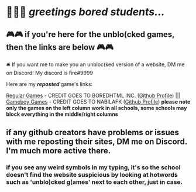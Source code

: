 # 👋👋👋 *greetings bored students...*

## 🎮🎮 if you're here for the **unblo(cked games**, then the **links are below** 🎮🎮



🛎️ If you want me to make you an unbloc(ked version of a website, DM me on Discord! My discord is  fire#9999

Here are my ***reposted*** game's links:

[Regular Games](https://fire-9999.github.io/boredhtml) - CREDIT GOES TO BOREDHTML INC. ([Github Profile](https://github.com/PiSaucer/boredhtml))  |||  
[Gameboy Games](https://fire-9999.github.io/gb) - CREDIT GOES TO NABILAFK ([Github Profile](https://github.com/nabilafk)) 
**please note only the games on the left column work in all schools, some schools may block everything in the middle/right columns**

## if any github creators have problems or issues with me reposting their sites, DM me on Discord. I'm  much more active there.

### if you see any weird symbols in my typing, it's so the school doesn't find the website suspicious by looking at hotwords such as 'unblo)cked g(ames' next to each other, just in case.
